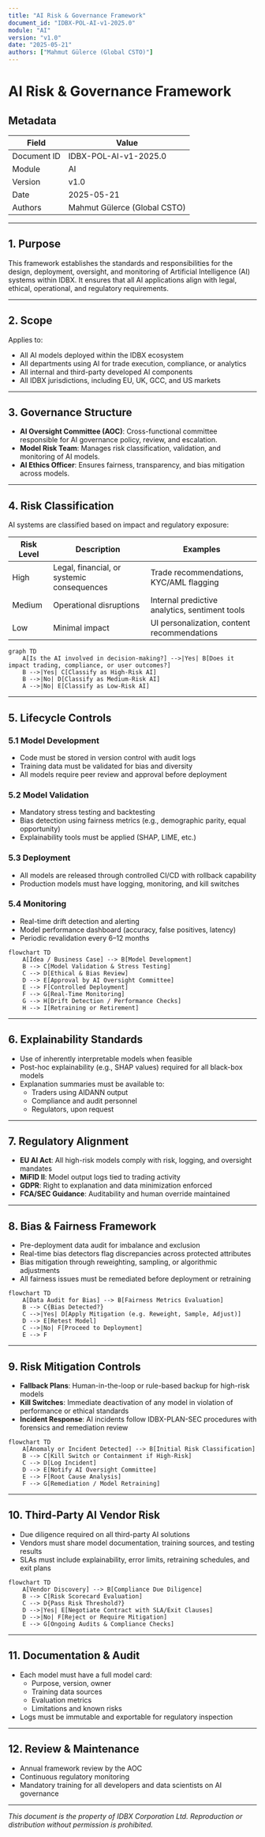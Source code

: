 ```yaml
---
title: "AI Risk & Governance Framework"
document_id: "IDBX-POL-AI-v1-2025.0"
module: "AI"
version: "v1.0"
date: "2025-05-21"
authors: ["Mahmut Gülerce (Global CSTO)"]
---
```


# AI Risk & Governance Framework

## Metadata

| Field         | Value                             |
|---------------|-----------------------------------|
| Document ID   | IDBX-POL-AI-v1-2025.0             |
| Module        | AI                                |
| Version       | v1.0                              |
| Date          | 2025-05-21        |
| Authors       | Mahmut Gülerce (Global CSTO)      |

---

## 1. Purpose

This framework establishes the standards and responsibilities for the design, deployment, oversight, and monitoring of Artificial Intelligence (AI) systems within IDBX. It ensures that all AI applications align with legal, ethical, operational, and regulatory requirements.

---

## 2. Scope

Applies to:
- All AI models deployed within the IDBX ecosystem
- All departments using AI for trade execution, compliance, or analytics
- All internal and third-party developed AI components
- All IDBX jurisdictions, including EU, UK, GCC, and US markets

---

## 3. Governance Structure

- **AI Oversight Committee (AOC)**: Cross-functional committee responsible for AI governance policy, review, and escalation.
- **Model Risk Team**: Manages risk classification, validation, and monitoring of AI models.
- **AI Ethics Officer**: Ensures fairness, transparency, and bias mitigation across models.

---

## 4. Risk Classification

AI systems are classified based on impact and regulatory exposure:

| Risk Level | Description                                | Examples                                      |
|------------|--------------------------------------------|-----------------------------------------------|
| High       | Legal, financial, or systemic consequences | Trade recommendations, KYC/AML flagging       |
| Medium     | Operational disruptions                    | Internal predictive analytics, sentiment tools|
| Low        | Minimal impact                             | UI personalization, content recommendations   |

```mermaid
graph TD
    A[Is the AI involved in decision-making?] -->|Yes| B[Does it impact trading, compliance, or user outcomes?]
    B -->|Yes| C[Classify as High-Risk AI]
    B -->|No| D[Classify as Medium-Risk AI]
    A -->|No| E[Classify as Low-Risk AI]
```

---

## 5. Lifecycle Controls

### 5.1 Model Development
- Code must be stored in version control with audit logs
- Training data must be validated for bias and diversity
- All models require peer review and approval before deployment

### 5.2 Model Validation
- Mandatory stress testing and backtesting
- Bias detection using fairness metrics (e.g., demographic parity, equal opportunity)
- Explainability tools must be applied (SHAP, LIME, etc.)

### 5.3 Deployment
- All models are released through controlled CI/CD with rollback capability
- Production models must have logging, monitoring, and kill switches

### 5.4 Monitoring
- Real-time drift detection and alerting
- Model performance dashboard (accuracy, false positives, latency)
- Periodic revalidation every 6–12 months

```mermaid
flowchart TD
    A[Idea / Business Case] --> B[Model Development]
    B --> C[Model Validation & Stress Testing]
    C --> D[Ethical & Bias Review]
    D --> E[Approval by AI Oversight Committee]
    E --> F[Controlled Deployment]
    F --> G[Real-Time Monitoring]
    G --> H[Drift Detection / Performance Checks]
    H --> I[Retraining or Retirement]
```

---

## 6. Explainability Standards

- Use of inherently interpretable models when feasible
- Post-hoc explainability (e.g., SHAP values) required for all black-box models
- Explanation summaries must be available to:
  - Traders using AIDANN output
  - Compliance and audit personnel
  - Regulators, upon request

---

## 7. Regulatory Alignment

- **EU AI Act**: All high-risk models comply with risk, logging, and oversight mandates
- **MiFID II**: Model output logs tied to trading activity
- **GDPR**: Right to explanation and data minimization enforced
- **FCA/SEC Guidance**: Auditability and human override maintained

---

## 8. Bias & Fairness Framework

- Pre-deployment data audit for imbalance and exclusion
- Real-time bias detectors flag discrepancies across protected attributes
- Bias mitigation through reweighting, sampling, or algorithmic adjustments
- All fairness issues must be remediated before deployment or retraining

```mermaid
flowchart TD
    A[Data Audit for Bias] --> B[Fairness Metrics Evaluation]
    B --> C{Bias Detected?}
    C -->|Yes| D[Apply Mitigation (e.g. Reweight, Sample, Adjust)]
    D --> E[Retest Model]
    C -->|No| F[Proceed to Deployment]
    E --> F
```

---

## 9. Risk Mitigation Controls

- **Fallback Plans**: Human-in-the-loop or rule-based backup for high-risk models
- **Kill Switches**: Immediate deactivation of any model in violation of performance or ethical standards
- **Incident Response**: AI incidents follow IDBX-PLAN-SEC procedures with forensics and remediation review

```mermaid
flowchart TD
    A[Anomaly or Incident Detected] --> B[Initial Risk Classification]
    B --> C[Kill Switch or Containment if High-Risk]
    C --> D[Log Incident]
    D --> E[Notify AI Oversight Committee]
    E --> F[Root Cause Analysis]
    F --> G[Remediation / Model Retraining]
```

---

## 10. Third-Party AI Vendor Risk

- Due diligence required on all third-party AI solutions
- Vendors must share model documentation, training sources, and testing results
- SLAs must include explainability, error limits, retraining schedules, and exit plans

```mermaid
flowchart TD
    A[Vendor Discovery] --> B[Compliance Due Diligence]
    B --> C[Risk Scorecard Evaluation]
    C --> D{Pass Risk Threshold?}
    D -->|Yes| E[Negotiate Contract with SLA/Exit Clauses]
    D -->|No| F[Reject or Require Mitigation]
    E --> G[Ongoing Audits & Compliance Checks]
```

---

## 11. Documentation & Audit

- Each model must have a full model card:
  - Purpose, version, owner
  - Training data sources
  - Evaluation metrics
  - Limitations and known risks
- Logs must be immutable and exportable for regulatory inspection

---

## 12. Review & Maintenance

- Annual framework review by the AOC
- Continuous regulatory monitoring
- Mandatory training for all developers and data scientists on AI governance

---

*This document is the property of IDBX Corporation Ltd. Reproduction or distribution without permission is prohibited.*
